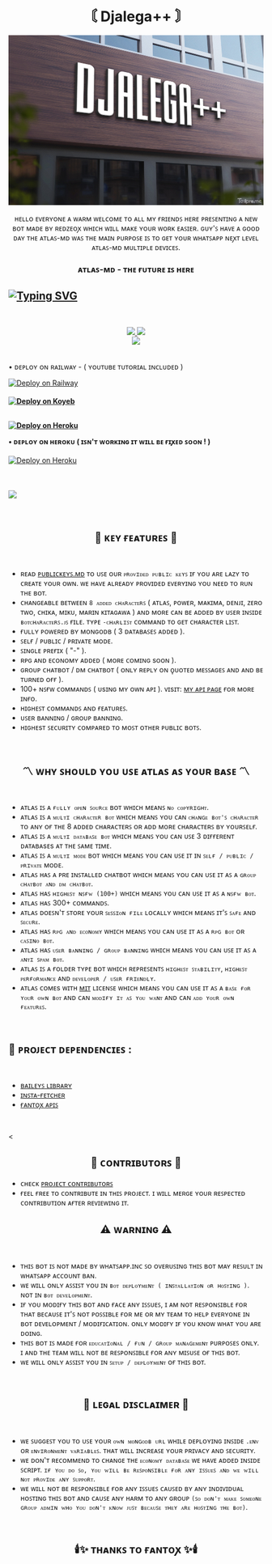 <h1 align="center"> 〘 Djalega++ 〙

</h1>

<p align="center">
<a href="https://github.com/REDZEOX/Atlas-MD">
    <img src="BG.jpg">
  </a>

<p align="center"> 
 ʜᴇʟʟᴏ ᴇᴠᴇʀʏᴏɴᴇ ᴀ ᴡᴀʀᴍ ᴡᴇʟᴄᴏᴍᴇ ᴛᴏ ᴀʟʟ ᴍʏ ғʀɪᴇɴᴅꜱ ʜᴇʀᴇ ᴘʀᴇꜱᴇɴᴛɪɴɢ ᴀ ɴᴇᴡ ʙᴏᴛ ᴍᴀᴅᴇ ʙʏ ʀᴇᴅᴢᴇᴏꭗ ᴡʜɪᴄʜ ᴡɪʟʟ ᴍᴀᴋᴇ ʏᴏᴜʀ ᴡᴏʀᴋ ᴇᴀꜱɪᴇʀ. ɢᴜʏ'ꜱ ʜᴀᴠᴇ ᴀ ɢᴏᴏᴅ ᴅᴀʏ ᴛʜᴇ ᴀᴛʟᴀꜱ-ᴍᴅ ᴡᴀꜱ ᴛʜᴇ ᴍᴀɪɴ ᴘᴜʀᴘᴏꜱᴇ ɪꜱ ᴛᴏ ɢᴇᴛ ʏᴏᴜʀ ᴡʜᴀᴛꜱᴀᴘᴘ ɴᴇꭗᴛ ʟᴇᴠᴇʟ ᴀᴛʟᴀꜱ-ᴍᴅ ᴍᴜʟᴛɪᴘʟᴇ ᴅᴇᴠɪᴄᴇꜱ.
<h3 align="center"> ᴀᴛʟᴀꜱ-ᴍᴅ - ᴛʜᴇ ғᴜᴛᴜʀᴇ ɪꜱ ʜᴇʀᴇ
</h4>

## [![Typing SVG](https://readme-typing-svg.herokuapp.com?font=Rockstar-ExtraBold&color=FF0000&lines=ɪ'ᴍ+ᴀᴛʟᴀs-ᴍᴅ+ᴀɴ+ᴀɪ+ʙᴏᴛ+ᴍᴀᴅᴇ+ʙʏ+ꜱᴄᴏᴛᴄʜ.;ᴅᴇʟɪɢʜᴛ+ᴡᴇʟᴄᴏᴍᴇ+ᴛᴏ+ᴇᴠᴇʀʏᴏɴᴇ!+ʀᴇᴅᴢᴇᴏꭗ)](https://git.io/typing-svg)
<br>

<p align="center">
  <a href="https://github.com/djalegapremium/fork">
    <img src="https://img.shields.io/github/forks/REDZEOX/Atlas-MD?label=Fork&style=social">
        
  <a href="https://github.com/REDZEOX/Atlas-MD/stargazers">
    <img src="https://img.shields.io/github/stars/REDZEOX/Atlas-MD?style=social">
  </a>

<br>

<a href="https://github.com/REDZEOX/Atlas-MD">
    <img src="https://visitor-badge.glitch.me/badge?page_id=https://github.com/REDZEOX/Atlas-MD.visitor-badge&left_text=Total%20People%20Visited">
  </a>
  <br><br>
   
• ᴅᴇᴘʟᴏʏ ᴏɴ ʀᴀɪʟᴡᴀʏ - ( ʏᴏᴜᴛᴜʙᴇ ᴛᴜᴛᴏʀɪᴀʟ ɪɴᴄʟᴜᴅᴇᴅ )

<a href="https://railway.app/new/template/n1D5wt?referralCode=nRl6ST">
<img src="https://railway.app/button.svg" alt="Deploy on Railway" width="150px">
</a>
</p>
<h4 • ᴅᴇᴘʟᴏʏ ᴏɴ ᴋᴏʏᴇʙ - ( ʏᴏᴜᴛᴜʙᴇ ᴛᴜᴛᴏʀɪᴀʟ ɪɴᴄʟᴜᴅᴇᴅ )
</h4>

<a href="https://app.koyeb.com/apps/deploy?type=docker&image=quay.io/fantox001/atlas-md:main&env[PORT]=8000&env[PREFIX]=-&&env[MONGODB]=mongodb+srv://fantox001:zjmbvgwr52@cluster0.qh05pl9.mongodb.net/?retryWrites=true&w=majority&&env[SESSION_ID]=enterYourSession&&env[MODS]=918101187835,919735940276&&env[TENOR_API_KEY]=AIzaSyCyouca1_KKy4W_MG1xsPzuku5oa8W358c&&env[PACKNAME]=Miku-Nakano&&env[AUTHOR]=FantoX&&name=atlas">
    <img src="https://www.koyeb.com/static/images/deploy/button.svg" alt="Deploy on Koyeb" width="150px">
    </a>
</p>
<br>
  
<a href="https://repl.it/github/FantoX001/Atlas-MD">
<img src="https://i.ibb.co/zrB5kMh/deploy-on-repl.jpg" width="170px" alt="Deploy on Heroku" >
 </a>
<br>

• ᴅᴇᴘʟᴏʏ ᴏɴ ʜᴇʀᴏᴋᴜ ( ɪꜱɴ'ᴛ ᴡᴏʀᴋɪɴɢ ɪᴛ ᴡɪʟʟ ʙᴇ ғɪꭗᴇᴅ ꜱᴏᴏɴ ! )
</h4>
      
</p>
</p>
    <a href="https://heroku.com/deploy?template=https://github.com/FantoX001/Atlas-MD">
    <img src="https://www.herokucdn.com/deploy/button.png" width="150px" alt="Deploy on Heroku" >
    </a>
</p>
<br>
<h4 ✧ • ғᴀᴄɪɴɢ ᴛʀᴏᴜʙʟᴇ? ᴊᴏɪɴ ᴍʏ ᴡʜᴀᴛꜱᴀᴘᴘ ɢʀᴏᴜᴘ ғᴏʀ ꜱᴜᴘᴘᴏʀᴛ
</h4>

</p>
<a href="https://chat.whatsapp.com/L8hlSC1zOUlLPBk4bqfrdk"><img src="https://img.shields.io/badge/Join Group-25D366?style=for-the-badge&logo=whatsapp&logoColor=white" width="140px">
</a>
</p>
<br>

<h2 align="center">🎀 ᴋᴇʏ ғᴇᴀᴛᴜʀᴇꜱ 🎀
</h2>

<br>

- ʀᴇᴀᴅ [ᴘᴜʙʟɪᴄᴋᴇʏꜱ.ᴍᴅ](ʜᴛᴛᴘꜱ://ɢɪᴛʜᴜʙ.ᴄᴏᴍ/ғᴀɴᴛᴏx001/ᴀᴛʟᴀꜱ-ᴍᴅ/ʙʟᴏʙ/ᴍᴀɪɴ/ᴘᴜʙʟɪᴄᴋᴇʏꜱ.ᴍᴅ) ᴛᴏ ᴜꜱᴇ ᴏᴜʀ `ᴘʀᴏᴠɪᴅᴇᴅ ᴘᴜʙʟɪᴄ ᴋᴇʏꜱ` ɪғ ʏᴏᴜ ᴀʀᴇ ʟᴀᴢʏ ᴛᴏ ᴄʀᴇᴀᴛᴇ ʏᴏᴜʀ ᴏᴡɴ. ᴡᴇ ʜᴀᴠᴇ ᴀʟʀᴇᴀᴅʏ ᴘʀᴏᴠɪᴅᴇᴅ ᴇᴠᴇʀʏɪɴɢ ʏᴏᴜ ɴᴇᴇᴅ ᴛᴏ ʀᴜɴ ᴛʜᴇ ʙᴏᴛ.
- ᴄʜᴀɴɢᴇᴀʙʟᴇ ʙᴇᴛᴡᴇᴇɴ `8 ᴀᴅᴅᴇᴅ ᴄʜᴀʀᴀᴄᴛᴇʀꜱ` ( ᴀᴛʟᴀꜱ, ᴘᴏᴡᴇʀ, ᴍᴀᴋɪᴍᴀ, ᴅᴇɴᴊɪ, ᴢᴇʀᴏ ᴛᴡᴏ, ᴄʜɪᴋᴀ, ᴍɪᴋᴜ, ᴍᴀʀɪɴ ᴋɪᴛᴀɢᴀᴡᴀ ) ᴀɴᴅ ᴍᴏʀᴇ ᴄᴀɴ ʙᴇ ᴀᴅᴅᴇᴅ ʙʏ ᴜꜱᴇʀ ɪɴꜱɪᴅᴇ `ʙᴏᴛᴄʜᴀʀᴀᴄᴛᴇʀꜱ.ᴊꜱ` ғɪʟᴇ. ᴛʏᴘᴇ `-ᴄʜᴀʀʟɪꜱᴛ` ᴄᴏᴍᴍᴀɴᴅ ᴛᴏ ɢᴇᴛ ᴄʜᴀʀᴀᴄᴛᴇʀ ʟɪꜱᴛ.
- ғᴜʟʟʏ ᴘᴏᴡᴇʀᴇᴅ ʙʏ ᴍᴏɴɢᴏᴅʙ ( 3 ᴅᴀᴛᴀʙᴀꜱᴇꜱ ᴀᴅᴅᴇᴅ ).
- ꜱᴇʟғ / ᴘᴜʙʟɪᴄ / ᴘʀɪᴠᴀᴛᴇ ᴍᴏᴅᴇ.
- ꜱɪɴɢʟᴇ ᴘʀᴇғɪx ( "-" ).
- ʀᴘɢ ᴀɴᴅ ᴇᴄᴏɴᴏᴍʏ ᴀᴅᴅᴇᴅ ( ᴍᴏʀᴇ ᴄᴏᴍɪɴɢ sᴏᴏɴ ).
- ɢʀᴏᴜᴘ ᴄʜᴀᴛʙᴏᴛ / ᴅᴍ ᴄʜᴀᴛʙᴏᴛ ( ᴏɴʟʏ ʀᴇᴘʟʏ ᴏɴ ϙᴜᴏᴛᴇᴅ ᴍᴇꜱꜱᴀɢᴇꜱ ᴀɴᴅ ᴀɴᴅ ʙᴇ ᴛᴜʀɴᴇᴅ ᴏғғ ).
- 100+ ɴꜱғᴡ ᴄᴏᴍᴍᴀɴᴅꜱ ( ᴜsɪɴɢ ᴍʏ ᴏᴡɴ ᴀᴘɪ ). ᴠɪsɪᴛ: [ᴍʏ ᴀᴘɪ ᴘᴀɢᴇ](ʜᴛᴛᴘs://ғᴀɴᴛᴏx-ᴀᴘɪ.ᴠᴇʀᴄᴇʟ.ᴀᴘᴘ) ғᴏʀ ᴍᴏʀᴇ ɪɴғᴏ. 
- ʜɪɢʜᴇꜱᴛ ᴄᴏᴍᴍᴀɴᴅꜱ ᴀɴᴅ ғᴇᴀᴛᴜʀᴇꜱ.
- ᴜꜱᴇʀ ʙᴀɴɴɪɴɢ / ɢʀᴏᴜᴘ ʙᴀɴɴɪɴɢ.
- ʜɪɢʜᴇsᴛ ꜱᴇᴄᴜʀɪᴛʏ ᴄᴏᴍᴘᴀʀᴇᴅ ᴛᴏ ᴍᴏꜱᴛ ᴏᴛʜᴇʀ ᴘᴜʙʟɪᴄ ʙᴏᴛꜱ.
<br>

<h2 align="center">〽️ ᴡʜʏ ꜱʜᴏᴜʟᴅ ʏᴏᴜ ᴜꜱᴇ ᴀᴛʟᴀꜱ ᴀꜱ ʏᴏᴜʀ ʙᴀꜱᴇ 〽️
</h2>

<br>

- ᴀᴛʟᴀꜱ ɪꜱ ᴀ `ғᴜʟʟʏ ᴏᴘᴇɴ ꜱᴏᴜʀᴄᴇ` ʙᴏᴛ ᴡʜɪᴄʜ ᴍᴇᴀɴꜱ `ɴᴏ ᴄᴏᴘʏʀɪɢʜᴛ`.
- ᴀᴛʟᴀꜱ ɪꜱ ᴀ `ᴍᴜʟᴛɪ ᴄʜᴀʀᴀᴄᴛᴇʀ ʙᴏᴛ` ᴡʜɪᴄʜ ᴍᴇᴀɴꜱ ʏᴏᴜ ᴄᴀɴ `ᴄʜᴀɴɢᴇ ʙᴏᴛ'ꜱ ᴄʜᴀʀᴀᴄᴛᴇʀ` ᴛᴏ ᴀɴʏ ᴏғ ᴛʜᴇ 8 ᴀᴅᴅᴇᴅ ᴄʜᴀʀᴀᴄᴛᴇʀꜱ ᴏʀ ᴀᴅᴅ ᴍᴏʀᴇ ᴄʜᴀʀᴀᴄᴛᴇʀꜱ ʙʏ ʏᴏᴜʀꜱᴇʟғ.
- ᴀᴛʟᴀꜱ ɪꜱ ᴀ `ᴍᴜʟᴛɪ ᴅᴀᴛᴀʙᴀꜱᴇ ʙᴏᴛ` ᴡʜɪᴄʜ ᴍᴇᴀɴꜱ ʏᴏᴜ ᴄᴀɴ ᴜꜱᴇ 3 ᴅɪғғᴇʀᴇɴᴛ ᴅᴀᴛᴀʙᴀsᴇs ᴀᴛ ᴛʜᴇ ꜱᴀᴍᴇ ᴛɪᴍᴇ.
- ᴀᴛʟᴀꜱ ɪꜱ ᴀ `ᴍᴜʟᴛɪ ᴍᴏᴅᴇ` ʙᴏᴛ ᴡʜɪᴄʜ ᴍᴇᴀɴꜱ ʏᴏᴜ ᴄᴀɴ ᴜꜱᴇ ɪᴛ ɪɴ `ꜱᴇʟғ / ᴘᴜʙʟɪᴄ / ᴘʀɪᴠᴀᴛᴇ` ᴍᴏᴅᴇ.
- ᴀᴛʟᴀꜱ ʜᴀꜱ ᴀ ᴘʀᴇ ɪɴꜱᴛᴀʟʟᴇᴅ ᴄʜᴀᴛʙᴏᴛ ᴡʜɪᴄʜ ᴍᴇᴀɴꜱ ʏᴏᴜ ᴄᴀɴ ᴜꜱᴇ ɪᴛ ᴀꜱ ᴀ `ɢʀᴏᴜᴘ ᴄʜᴀᴛʙᴏᴛ ᴀɴᴅ ᴅᴍ ᴄʜᴀᴛʙᴏᴛ`.
- ᴀᴛʟᴀꜱ ʜᴀꜱ `ʜɪɢʜᴇꜱᴛ ɴꜱғᴡ (100+)` ᴡʜɪᴄʜ ᴍᴇᴀɴꜱ ʏᴏᴜ ᴄᴀɴ ᴜꜱᴇ ɪᴛ ᴀꜱ ᴀ `ɴꜱғᴡ ʙᴏᴛ`.
- ᴀᴛʟᴀꜱ ʜᴀꜱ 300+ ᴄᴏᴍᴍᴀɴᴅꜱ.
- ᴀᴛʟᴀꜱ ᴅᴏᴇꜱɴ'ᴛ ꜱᴛᴏʀᴇ ʏᴏᴜʀ `ꜱᴇꜱꜱɪᴏɴ ғɪʟᴇ` ʟᴏᴄᴀʟʟʏ ᴡʜɪᴄʜ ᴍᴇᴀɴꜱ ɪᴛ'ꜱ `ꜱᴀғᴇ` ᴀɴᴅ `ꜱᴇᴄᴜʀᴇ`.
- ᴀᴛʟᴀꜱ ʜᴀꜱ `ʀᴘɢ ᴀɴᴅ ᴇᴄᴏɴᴏᴍʏ` ᴡʜɪᴄʜ ᴍᴇᴀɴꜱ ʏᴏᴜ ᴄᴀɴ ᴜꜱᴇ ɪᴛ ᴀꜱ ᴀ `ʀᴘɢ ʙᴏᴛ` ᴏʀ `ᴄᴀꜱɪɴᴏ ʙᴏᴛ`.
- ᴀᴛʟᴀꜱ ʜᴀꜱ `ᴜꜱᴇʀ ʙᴀɴɴɪɴɢ / ɢʀᴏᴜᴘ ʙᴀɴɴɪɴɢ` ᴡʜɪᴄʜ ᴍᴇᴀɴs ʏᴏᴜ ᴄᴀɴ ᴜꜱᴇ ɪᴛ ᴀꜱ ᴀ `ᴀɴᴛɪ ꜱᴘᴀᴍ ʙᴏᴛ`.
- ᴀᴛʟᴀꜱ ɪꜱ ᴀ ғᴏʟᴅᴇʀ ᴛʏᴘᴇ ʙᴏᴛ ᴡʜɪᴄʜ ʀᴇᴘʀᴇꜱᴇɴᴛꜱ `ʜɪɢʜᴇꜱᴛ ꜱᴛᴀʙɪʟɪᴛʏ`, `ʜɪɢʜᴇꜱᴛ ᴘᴇʀғᴏʀᴍᴀɴᴄᴇ` ᴀɴᴅ `ᴅᴇᴠᴇʟᴏᴘᴇʀ / ᴜꜱᴇʀ ғʀɪᴇɴᴅʟʏ`.
- ᴀᴛʟᴀꜱ ᴄᴏᴍᴇs ᴡɪᴛʜ [ᴍɪᴛ](ʜᴛᴛᴘꜱ://ɢɪᴛʜᴜʙ.ᴄᴏᴍ/ғᴀɴᴛᴏx001/ᴀᴛʟᴀꜱ-ᴍᴅ/ʙʟᴏʙ/ᴍᴀɪɴ/ʟɪᴄᴇɴꜱᴇ.ᴍᴅ) ʟɪᴄᴇɴꜱᴇ ᴡʜɪᴄʜ ᴍᴇᴀɴꜱ ʏᴏᴜ ᴄᴀɴ ᴜꜱᴇ ɪᴛ ᴀꜱ ᴀ `ʙᴀꜱᴇ ғᴏʀ ʏᴏᴜʀ ᴏᴡɴ ʙᴏᴛ` ᴀɴᴅ ᴄᴀɴ `ᴍᴏᴅɪғʏ ɪᴛ ᴀꜱ ʏᴏᴜ ᴡᴀɴᴛ` ᴀɴᴅ ᴄᴀɴ `ᴀᴅᴅ ʏᴏᴜʀ ᴏᴡɴ ғᴇᴀᴛᴜʀᴇꜱ`.

<br>

<h2>💫 ᴘʀᴏᴊᴇᴄᴛ ᴅᴇᴘᴇɴᴅᴇɴᴄɪᴇꜱ :
</h2>
<br>

- [ʙᴀɪʟᴇʏꜱ ʟɪʙʀᴀʀʏ](https://github.com/adiwajshing/Baileys)
- [ɪɴꜱᴛᴀ-ғᴇᴛᴄʜᴇʀ](https://github.com/Gimenz/insta-fetcher)
- [ғᴀɴᴛᴏꭗ ᴀᴘɪꜱ](https://fantox-api.vercel.app/)

<br>

<
<h2 align="center">🧣 ᴄᴏɴᴛʀɪʙᴜᴛᴏʀꜱ 🧣
</h2>

- ᴄʜᴇᴄᴋ [ᴘʀᴏᴊᴇᴄᴛ ᴄᴏɴᴛʀɪʙᴜᴛᴏʀꜱ](ʜᴛᴛᴘs://ɢɪᴛʜᴜʙ.ᴄᴏᴍ/ғᴀɴᴛᴏx001/ᴀᴛʟᴀꜱ-ᴍᴅ/ɢʀᴀᴘʜꜱ/ᴄᴏɴᴛʀɪʙᴜᴛᴏʀꜱ)
- ғᴇᴇʟ ғʀᴇᴇ ᴛᴏ ᴄᴏɴᴛʀɪʙᴜᴛᴇ ɪɴ ᴛʜɪꜱ ᴘʀᴏᴊᴇᴄᴛ. ɪ ᴡɪʟʟ ᴍᴇʀɢᴇ ʏᴏᴜʀ ʀᴇꜱᴘᴇᴄᴛᴇᴅ ᴄᴏɴᴛʀɪʙᴜᴛɪᴏɴ ᴀғᴛᴇʀ ʀᴇᴠɪᴇᴡɪɴɢ ɪᴛ.


<h2 align="center">⚠️ ᴡᴀʀɴɪɴɢ ⚠️
</h2>

<br>

- ᴛʜɪꜱ ʙᴏᴛ ɪꜱ ɴᴏᴛ ᴍᴀᴅᴇ ʙʏ ᴡʜᴀᴛꜱᴀᴘᴘ.ɪɴᴄ ꜱᴏ ᴏᴠᴇʀᴜꜱɪɴɢ ᴛʜɪꜱ ʙᴏᴛ ᴍᴀʏ ʀᴇꜱᴜʟᴛ ɪɴ ᴡʜᴀᴛꜱᴀᴘᴘ ᴀᴄᴄᴏᴜɴᴛ ʙᴀɴ.
- ᴡᴇ ᴡɪʟʟ ᴏɴʟʏ ᴀꜱꜱɪꜱᴛ ʏᴏᴜ ɪɴ `ʙᴏᴛ ᴅᴇᴘʟᴏʏᴍᴇɴᴛ ( ɪɴꜱᴛᴀʟʟᴀᴛɪᴏɴ ᴏʀ ʜᴏꜱᴛɪɴɢ )`. ɴᴏᴛ ɪɴ `ʙᴏᴛ ᴅᴇᴠᴇʟᴏᴘᴍᴇɴᴛ`.
- ɪғ ʏᴏᴜ ᴍᴏᴅɪғʏ ᴛʜɪꜱ ʙᴏᴛ ᴀɴᴅ ғᴀᴄᴇ ᴀɴʏ ɪꜱꜱᴜᴇꜱ, ɪ ᴀᴍ ɴᴏᴛ ʀᴇꜱᴘᴏɴꜱɪʙʟᴇ ғᴏʀ ᴛʜᴀᴛ ʙᴇᴄᴀᴜꜱᴇ ɪᴛ'ꜱ ɴᴏᴛ ᴘᴏꜱꜱɪʙʟᴇ ғᴏʀ ᴍᴇ ᴏʀ ᴍʏ ᴛᴇᴀᴍ ᴛᴏ ʜᴇʟᴘ ᴇᴠᴇʀʏᴏɴᴇ ɪɴ ʙᴏᴛ ᴅᴇᴠᴇʟᴏᴘᴍᴇɴᴛ / ᴍᴏᴅɪғɪᴄᴀᴛɪᴏɴ. ᴏɴʟʏ ᴍᴏᴅɪғʏ ɪғ ʏᴏᴜ ᴋɴᴏᴡ ᴡʜᴀᴛ ʏᴏᴜ ᴀʀᴇ ᴅᴏɪɴɢ.
- ᴛʜɪꜱ ʙᴏᴛ ɪꜱ ᴍᴀᴅᴇ ғᴏʀ `ᴇᴅᴜᴄᴀᴛɪᴏɴᴀʟ / ғᴜɴ / ɢʀᴏᴜᴘ ᴍᴀɴᴀɢᴇᴍᴇɴᴛ` ᴘᴜʀᴘᴏꜱᴇꜱ ᴏɴʟʏ. ɪ ᴀɴᴅ ᴛʜᴇ ᴛᴇᴀᴍ ᴡɪʟʟ ɴᴏᴛ ʙᴇ ʀᴇꜱᴘᴏɴꜱɪʙʟᴇ ғᴏʀ ᴀɴʏ ᴍɪꜱᴜꜱᴇ ᴏғ ᴛʜɪꜱ ʙᴏᴛ.
- ᴡᴇ ᴡɪʟʟ ᴏɴʟʏ ᴀꜱꜱɪꜱᴛ ʏᴏᴜ ɪɴ `ꜱᴇᴛᴜᴘ / ᴅᴇᴘʟᴏʏᴍᴇɴᴛ` ᴏғ ᴛʜɪꜱ ʙᴏᴛ.

<br>

<h2 align="center">📛 ʟᴇɢᴀʟ ᴅɪꜱᴄʟᴀɪᴍᴇʀ 📛
</h2>
<br>

- ᴡᴇ ꜱᴜɢɢᴇꜱᴛ ʏᴏᴜ ᴛᴏ ᴜꜱᴇ ʏᴏᴜʀ `ᴏᴡɴ ᴍᴏɴɢᴏᴅʙ ᴜʀʟ` ᴡʜɪʟᴇ ᴅᴇᴘʟᴏʏɪɴɢ ɪɴꜱɪᴅᴇ `.ᴇɴᴠ` ᴏʀ `ᴇɴᴠɪʀᴏɴᴍᴇɴᴛ ᴠᴀʀɪᴀʙʟᴇꜱ`. ᴛʜᴀᴛ ᴡɪʟʟ ɪɴᴄʀᴇᴀꜱᴇ ʏᴏᴜʀ ᴘʀɪᴠᴀᴄʏ ᴀɴᴅ ꜱᴇᴄᴜʀɪᴛʏ.
- ᴡᴇ ᴅᴏɴ'ᴛ ʀᴇᴄᴏᴍᴍᴇɴᴅ ᴛᴏ ᴄʜᴀɴɢᴇ ᴛʜᴇ `ᴇᴄᴏɴᴏᴍʏ ᴅᴀᴛᴀʙᴀꜱᴇ` ᴡᴇ ʜᴀᴠᴇ ᴀᴅᴅᴇᴅ ɪɴꜱɪᴅᴇ ꜱᴄʀɪᴘᴛ. `ɪғ ʏᴏᴜ ᴅᴏ ꜱᴏ, ʏᴏᴜ ᴡɪʟʟ ʙᴇ ʀᴇꜱᴘᴏɴꜱɪʙʟᴇ ғᴏʀ ᴀɴʏ ɪꜱꜱᴜᴇꜱ ᴀɴᴅ ᴡᴇ ᴡɪʟʟ ɴᴏᴛ ᴘʀᴏᴠɪᴅᴇ ᴀɴʏ ꜱᴜᴘᴘᴏʀᴛ`.
- ᴡᴇ ᴡɪʟʟ ɴᴏᴛ ʙᴇ ʀᴇꜱᴘᴏɴꜱɪʙʟᴇ ғᴏʀ ᴀɴʏ ɪꜱꜱᴜᴇꜱ ᴄᴀᴜꜱᴇᴅ ʙʏ ᴀɴʏ ɪɴᴅɪᴠɪᴅᴜᴀʟ ʜᴏꜱᴛɪɴɢ ᴛʜɪꜱ ʙᴏᴛ ᴀɴᴅ ᴄᴀᴜꜱᴇ ᴀɴʏ ʜᴀʀᴍ ᴛᴏ ᴀɴʏ ɢʀᴏᴜᴘ `(ꜱᴏ ᴅᴏɴ'ᴛ ᴍᴀᴋᴇ ꜱᴏᴍᴇᴏɴᴇ ɢʀᴏᴜᴘ ᴀᴅᴍɪɴ ᴡʜᴏ ʏᴏᴜ ᴅᴏɴ'ᴛ ᴋɴᴏᴡ ᴊᴜꜱᴛ ʙᴇᴄᴀᴜꜱᴇ ᴛʜᴇʏ ᴀʀᴇ ʜᴏꜱᴛɪɴɢ ᴛʜᴇ ʙᴏᴛ)`.

<br>

<h2 align="center">🕯️✨ ᴛʜᴀɴᴋꜱ ᴛᴏ ғᴀɴᴛᴏꭗ ✨🕯️
</h2>
